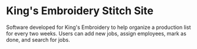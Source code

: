 King's Embroidery Stitch Site  
=============================

Software developed for King's Embroidery to help organize a production list for every two weeks.  Users can add new jobs, assign employees, mark as done, and search for jobs.
